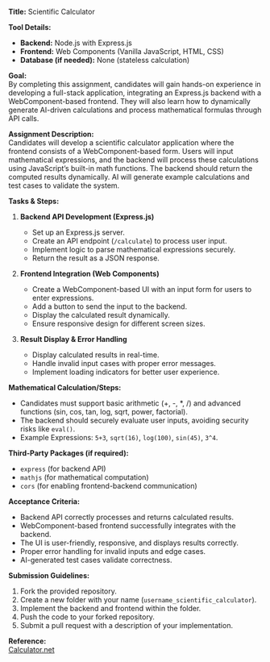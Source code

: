 **Title:** Scientific Calculator  

**Tool Details:**  
- **Backend:** Node.js with Express.js  
- **Frontend:** Web Components (Vanilla JavaScript, HTML, CSS)  
- **Database (if needed):** None (stateless calculation)  

**Goal:**  
By completing this assignment, candidates will gain hands-on experience in developing a full-stack application, integrating an Express.js backend with a WebComponent-based frontend. They will also learn how to dynamically generate AI-driven calculations and process mathematical formulas through API calls.

**Assignment Description:**  
Candidates will develop a scientific calculator application where the frontend consists of a WebComponent-based form. Users will input mathematical expressions, and the backend will process these calculations using JavaScript’s built-in math functions. The backend should return the computed results dynamically. AI will generate example calculations and test cases to validate the system.

**Tasks & Steps:**  
1. **Backend API Development (Express.js)**  
   - Set up an Express.js server.  
   - Create an API endpoint (`/calculate`) to process user input.  
   - Implement logic to parse mathematical expressions securely.  
   - Return the result as a JSON response.  

2. **Frontend Integration (Web Components)**  
   - Create a WebComponent-based UI with an input form for users to enter expressions.  
   - Add a button to send the input to the backend.  
   - Display the calculated result dynamically.  
   - Ensure responsive design for different screen sizes.  

3. **Result Display & Error Handling**  
   - Display calculated results in real-time.  
   - Handle invalid input cases with proper error messages.  
   - Implement loading indicators for better user experience.  

**Mathematical Calculation/Steps:**  
- Candidates must support basic arithmetic (+, -, *, /) and advanced functions (sin, cos, tan, log, sqrt, power, factorial).  
- The backend should securely evaluate user inputs, avoiding security risks like `eval()`.  
- Example Expressions: `5+3`, `sqrt(16)`, `log(100)`, `sin(45)`, `3^4`.

**Third-Party Packages (if required):**  
- `express` (for backend API)  
- `mathjs` (for mathematical computation)  
- `cors` (for enabling frontend-backend communication)  

**Acceptance Criteria:**  
- Backend API correctly processes and returns calculated results.  
- WebComponent-based frontend successfully integrates with the backend.  
- The UI is user-friendly, responsive, and displays results correctly.  
- Proper error handling for invalid inputs and edge cases.  
- AI-generated test cases validate correctness.

**Submission Guidelines:**  
1. Fork the provided repository.  
2. Create a new folder with your name (`username_scientific_calculator`).  
3. Implement the backend and frontend within the folder.  
4. Push the code to your forked repository.  
5. Submit a pull request with a description of your implementation.

**Reference:**  
[Calculator.net](https://www.calculator.net/)
